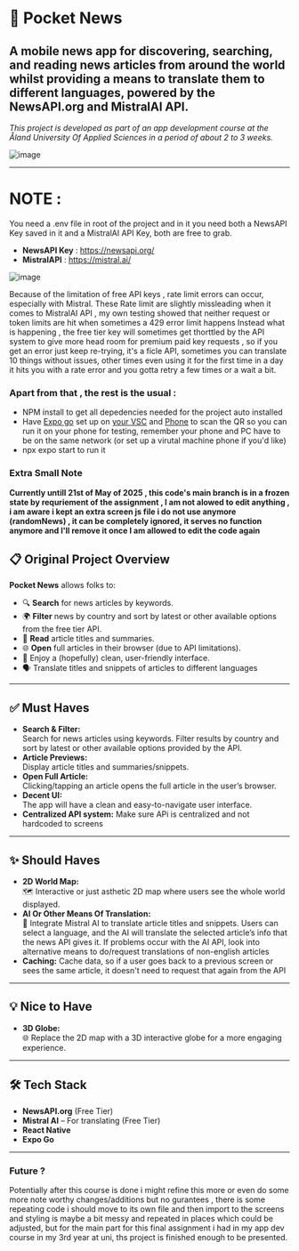# 📰 Pocket News

## A mobile news app for discovering, searching, and reading news articles from around the world whilst providing a means to translate them to different languages, powered by the **NewsAPI.org** and **MistralAI API**.

_This project is developed as part of an app development course at the Åland University Of Applied Sciences in a period of about 2 to 3 weeks._


![image](https://github.com/user-attachments/assets/9db684dc-db42-425f-9310-5a8847c1627c)

---

# NOTE :

You need a .env file in root of the project and in it you need both a NewsAPI Key saved in it and a MistralAI API Key, both are free to grab.

- **NewsAPI Key** : https://newsapi.org/
- **MistralAPI** : https://mistral.ai/

![image](https://github.com/user-attachments/assets/08b1b9ba-ca87-4f7a-9efb-c30357840695)

Because of the limitation of free API keys , rate limit errors can occur, especially with Mistral.
These Rate limit are slightly missleading when it comes to MistralAI API , my own testing showed that neither request or token limits are hit when sometimes a 429 error limit happens
Instead what is happening , the free tier key will sometimes get thorttled by the API system to give more head room for premium paid key requests , so if you get an error
just keep re-trying, it's a ficle API, sometimes you can translate 10 things without issues, other times even using it for the first time in a day it hits you with a rate error and you gotta retry a few times or a wait a bit.

### Apart from that , the rest is the usual :

- NPM install to get all depedencies needed for the project auto installed
- Have [Expo go](https://expo.dev/) set up on [your VSC](https://marketplace.visualstudio.com/items?itemName=expo.vscode-expo-tools) and [Phone](https://play.google.com/store/apps/details?id=host.exp.exponent&hl=es_MX) to scan the QR so you can run it on your phone for testing, remember your phone and PC have to be on the same network (or set up a virutal machine phone if you'd like) 
- npx expo start to run it

### Extra Small Note
**Currently untill 21st of May of 2025 , this code's main branch is in a frozen state by requriement of the assignment , I am not alowed to edit anything , i am aware i kept an extra screen js file i do not use anymore (randomNews) , it can be completely ignored, it serves no function anymore and I'll remove it once I am allowed to edit the code again**

## 📋 Original Project Overview

**Pocket News** allows folks to:

- 🔍 **Search** for news articles by keywords.
- 🌍 **Filter** news by country and sort by latest or other available options from the free tier API.
- 📰 **Read** article titles and summaries.
- 🌐 **Open** full articles in their browser (due to API limitations).
- 🎨 Enjoy a (hopefully) clean, user-friendly interface.
- 🗣️ Translate titles and snippets of articles to different languages

---

## ✅ Must Haves

- **Search & Filter:**  
  Search for news articles using keywords. Filter results by country and sort by latest or other available options provided by the API.
- **Article Previews:**  
  Display article titles and summaries/snippets.
- **Open Full Article:**  
  Clicking/tapping an article opens the full article in the user’s browser.
- **Decent UI:**  
  The app will have a clean and easy-to-navigate user interface.
- **Centralized API system:**
  Make sure APi is centralized and not hardcoded to screens

---

## ✨ Should Haves

- **2D World Map:**  
  🗺️ Interactive or just asthetic 2D map where users see the whole world displayed.
- **AI Or Other Means Of Translation:**  
  🤖 Integrate Mistral AI to translate article titles and snippets. Users can select a language, and the AI will translate the selected article’s info that the news API gives it.
  If problems occur with the AI API, look into alternative means to do/request translations of non-english articles
- **Caching:**
  Cache data, so if a user goes back to a previous screen or sees the same article, it doesn't need to request that again from the API

---

## 💡 Nice to Have

- **3D Globe:**  
  🌐 Replace the 2D map with a 3D interactive globe for a more engaging experience.

---

## 🛠️ Tech Stack

- **NewsAPI.org** (Free Tier)
- **Mistral AI** – For translating (Free Tier)
- **React Native**
- **Expo Go**

---

### Future ?

Potentially after this course is done i might refine this more or even do some more note worthy changes/additions but no gurantees , there is some repeating code i should move to its own file and then import to the screens and styling is maybe a bit messy and repeated in places which  could be adjusted, but for the main part for this final assignment i had in my app dev course in my 3rd year at uni, ths project is finished enough to be presented.
